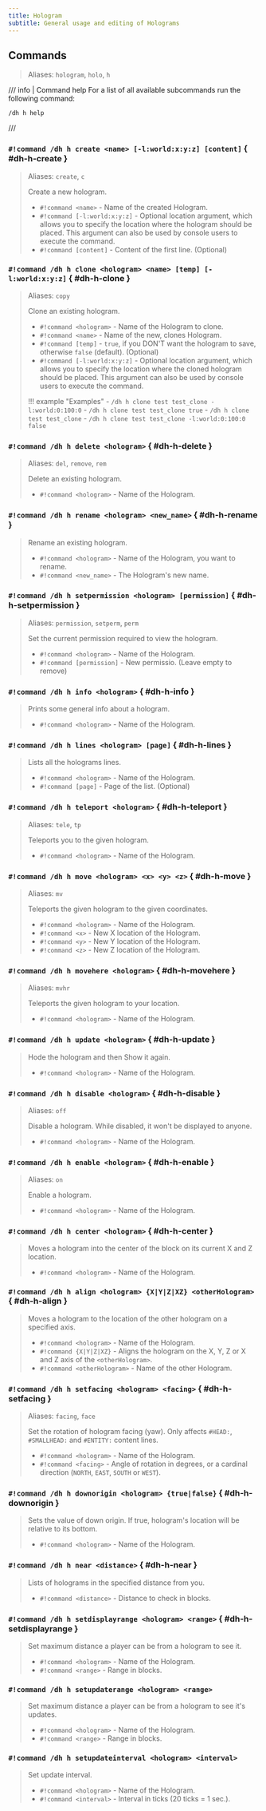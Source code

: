 ```yaml
---
title: Hologram
subtitle: General usage and editing of Holograms
---
```


## Commands

> Aliases: `hologram`, `holo`, `h`

/// info | Command help
For a list of all available subcommands run the following command:  
```
/dh h help
```
///

### `#!command /dh h create <name> [-l:world:x:y:z] [content]` { #dh-h-create }

> Aliases: `create`, `c`
> 
> Create a new hologram.
> 
> - `#!command <name>` - Name of the created Hologram.
> - `#!command [-l:world:x:y:z]` - Optional location argument, which allows you to specify the location where the hologram should be placed. This argument can also be used by console users to execute the command.
> - `#!command [content]` - Content of the first line. (Optional)

### `#!command /dh h clone <hologram> <name> [temp] [-l:world:x:y:z]` { #dh-h-clone }

> Aliases: `copy`
> 
> Clone an existing hologram.
> 
> - `#!command <hologram>` - Name of the Hologram to clone.
> - `#!command <name>` - Name of the new, clones Hologram.
> - `#!command [temp]` - `true`, if you DON'T want the hologram to save, otherwise `false` (default). (Optional)
> - `#!command [-l:world:x:y:z]` - Optional location argument, which allows you to specify the location where the cloned hologram should be placed. This argument can also be used by console users to execute the command.
> 
> !!! example "Examples"
>     - `/dh h clone test test_clone -l:world:0:100:0`
>     - `/dh h clone test test_clone true`
>     - `/dh h clone test test_clone`
>     - `/dh h clone test test_clone -l:world:0:100:0 false`

### `#!command /dh h delete <hologram>` { #dh-h-delete }

> Aliases: `del`, `remove`, `rem`
> 
> Delete an existing hologram.
> 
> - `#!command <hologram>` - Name of the Hologram.

### `#!command /dh h rename <hologram> <new_name>` { #dh-h-rename }

> Rename an existing hologram.
> 
> - `#!command <hologram>` - Name of the Hologram, you want to rename.
> - `#!command <new_name>` - The Hologram's new name.

### `#!command /dh h setpermission <hologram> [permission]` { #dh-h-setpermission }

> Aliases: `permission`, `setperm`, `perm`
> 
> Set the current permission required to view the hologram.
> 
> - `#!command <hologram>` - Name of the Hologram.
> - `#!command [permission]` - New permissio. (Leave empty to remove)

### `#!command /dh h info <hologram>` { #dh-h-info }

> Prints some general info about a hologram.
> 
> - `#!command <hologram>` - Name of the Hologram.

### `#!command /dh h lines <hologram> [page]` { #dh-h-lines }

> Lists all the holograms lines.
> 
> - `#!command <hologram>` - Name of the Hologram.
> - `#!command [page]` - Page of the list. (Optional)

### `#!command /dh h teleport <hologram>` { #dh-h-teleport }

> Aliases: `tele`, `tp`
> 
> Teleports you to the given hologram.
> 
> - `#!command <hologram>` - Name of the Hologram.

### `#!command /dh h move <hologram> <x> <y> <z>` { #dh-h-move }

> Aliases: `mv`
> 
> Teleports the given hologram to the given coordinates.
> 
> - `#!command <hologram>` - Name of the Hologram.
> - `#!command <x>` - New X location of the Hologram.
> - `#!command <y>` - New Y location of the Hologram.
> - `#!command <z>` - New Z location of the Hologram.

### `#!command /dh h movehere <hologram>` { #dh-h-movehere }

> Aliases: `mvhr`
> 
> Teleports the given hologram to your location.
> 
> - `#!command <hologram>` - Name of the Hologram.

### `#!command /dh h update <hologram>` { #dh-h-update }

> Hode the hologram and then Show it again.
> 
> - `#!command <hologram>` - Name of the Hologram.

### `#!command /dh h disable <hologram>` { #dh-h-disable }

> Aliases: `off`
> 
> Disable a hologram. While disabled, it won't be displayed to anyone.
> 
> - `#!command <hologram>` - Name of the Hologram.

### `#!command /dh h enable <hologram>` { #dh-h-enable }

> Aliases: `on`
> 
> Enable a hologram.
> 
> - `#!command <hologram>` - Name of the Hologram.

### `#!command /dh h center <hologram>` { #dh-h-center }

> Moves a hologram into the center of the block on its current X and Z location.
> 
> - `#!command <hologram>` - Name of the Hologram.

### `#!command /dh h align <hologram> {X|Y|Z|XZ} <otherHologram>` { #dh-h-align }

> Moves a hologram to the location of the other hologram on a specified axis.
> 
> - `#!command <hologram>` - Name of the Hologram.
> - `#!command {X|Y|Z|XZ}` - Aligns the hologram on the X, Y, Z or X and Z axis of the `<otherHologram>`.
> - `#!command <otherHologram>` - Name of the other Hologram.

### `#!command /dh h setfacing <hologram> <facing>` { #dh-h-setfacing }

> Aliases: `facing`, `face`
> 
> Set the rotation of hologram facing (yaw). Only affects `#HEAD:`, `#SMALLHEAD:` and `#ENTITY:` content lines.
> 
> - `#!command <hologram>` - Name of the Hologram.
> - `#!command <facing>` - Angle of rotation in degrees, or a cardinal direction (`NORTH`, `EAST`, `SOUTH` or `WEST`).

### `#!command /dh h downorigin <hologram> {true|false}` { #dh-h-downorigin }

> Sets the value of down origin. If true, hologram's location will be relative to its bottom.
> 
> - `#!command <hologram>` - Name of the Hologram.

### `#!command /dh h near <distance>` { #dh-h-near }

> Lists of holograms in the specified distance from you.
> 
> - `#!command <distance>` - Distance to check in blocks.

### `#!command /dh h setdisplayrange <hologram> <range>` { #dh-h-setdisplayrange }

> Set maximum distance a player can be from a hologram to see it.
> 
> - `#!command <hologram>` - Name of the Hologram.
> - `#!command <range>` - Range in blocks.

### `#!command /dh h setupdaterange <hologram> <range>`

> Set maximum distance a player can be from a hologram to see it's updates.
> 
> - `#!command <hologram>` - Name of the Hologram.
> - `#!command <range>` - Range in blocks.

### `#!command /dh h setupdateinterval <hologram> <interval>`

> Set update interval.
> 
> - `#!command <hologram>` - Name of the Hologram.
> - `#!command <interval>` - Interval in ticks (20 ticks = 1 sec.).